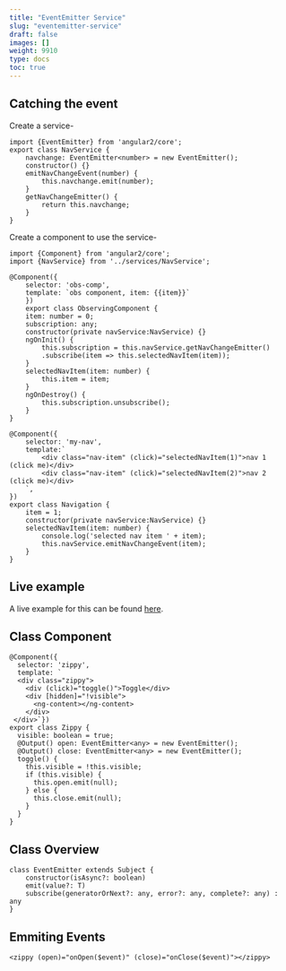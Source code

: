 ```yaml
---
title: "EventEmitter Service"
slug: "eventemitter-service"
draft: false
images: []
weight: 9910
type: docs
toc: true
---
```


## Catching the event
Create a service-

    import {EventEmitter} from 'angular2/core';
    export class NavService {
        navchange: EventEmitter<number> = new EventEmitter();
        constructor() {}
        emitNavChangeEvent(number) {
            this.navchange.emit(number);
        }
        getNavChangeEmitter() {
            return this.navchange;
        }
    }

Create a component to use the service-

    import {Component} from 'angular2/core';
    import {NavService} from '../services/NavService';

    @Component({
        selector: 'obs-comp',
        template: `obs component, item: {{item}}`
        })
        export class ObservingComponent {
        item: number = 0;
        subscription: any;
        constructor(private navService:NavService) {}
        ngOnInit() {
            this.subscription = this.navService.getNavChangeEmitter()
            .subscribe(item => this.selectedNavItem(item));
        }
        selectedNavItem(item: number) {
            this.item = item;
        }
        ngOnDestroy() {
            this.subscription.unsubscribe();
        }
    }

    @Component({
        selector: 'my-nav',
        template:`
            <div class="nav-item" (click)="selectedNavItem(1)">nav 1 (click me)</div>
            <div class="nav-item" (click)="selectedNavItem(2)">nav 2 (click me)</div>
        `,
    })
    export class Navigation {
        item = 1;
        constructor(private navService:NavService) {}
        selectedNavItem(item: number) {
            console.log('selected nav item ' + item);
            this.navService.emitNavChangeEvent(item);
        }
    }

## Live example
A live example for this can be found [here][1].


  [1]: http://plnkr.co/edit/wzN7ZKU1CmVwbtxw8XFJ?p=preview

## Class Component
    @Component({
      selector: 'zippy',
      template: `
      <div class="zippy">
        <div (click)="toggle()">Toggle</div>
        <div [hidden]="!visible">
          <ng-content></ng-content>
        </div>
     </div>`})
    export class Zippy {
      visible: boolean = true;
      @Output() open: EventEmitter<any> = new EventEmitter();
      @Output() close: EventEmitter<any> = new EventEmitter();
      toggle() {
        this.visible = !this.visible;
        if (this.visible) {
          this.open.emit(null);
        } else {
          this.close.emit(null);
        }
      }
    }

## Class Overview
    class EventEmitter extends Subject {
        constructor(isAsync?: boolean)
        emit(value?: T)
        subscribe(generatorOrNext?: any, error?: any, complete?: any) : any
    }

## Emmiting Events
    <zippy (open)="onOpen($event)" (close)="onClose($event)"></zippy>


